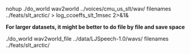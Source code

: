 nohup ./do_world wav2world ../voices/cmu_us_slt/wav/ filenames ../feats/slt_arctic/ > log_ccoeffs_slt_1msec 2>&1&


**For larger datasets, it might be better to do file by file and save space** 


./do_world wav2world_file ../data/LJSpeech-1.0/wavs/ filenames ../feats/slt_arctic/
